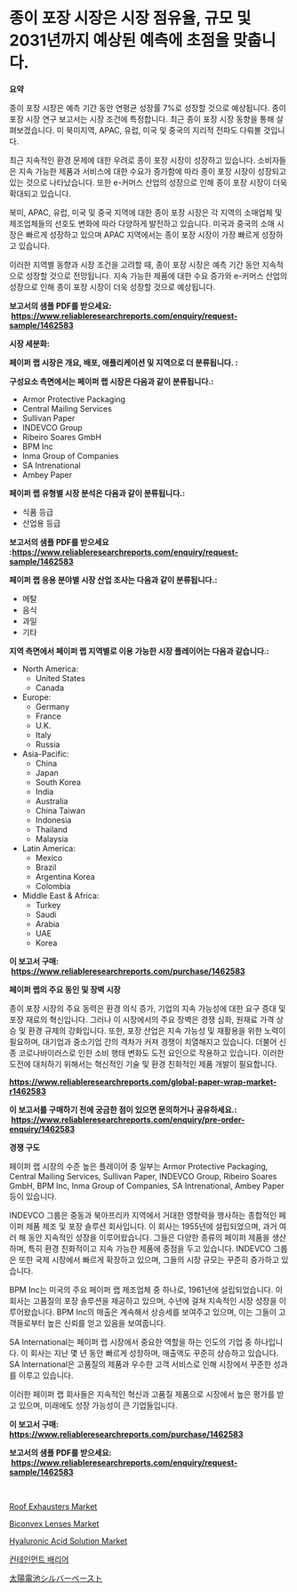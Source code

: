 <p><h1>종이 포장 시장은 시장 점유율, 규모 및 2031년까지 예상된 예측에 초점을 맞춥니다.</h1></p><p><strong>요약</strong></p>
<p><p>종이 포장 시장은 예측 기간 동안 연평균 성장률 7%로 성장할 것으로 예상됩니다. 종이 포장 시장 연구 보고서는 시장 조건에 특정합니다. 최근 종이 포장 시장 동향을 통해 살펴보겠습니다. 미 북미지역, APAC, 유럽, 미국 및 중국의 지리적 전파도 다뤄볼 것입니다.</p><p>최근 지속적인 환경 문제에 대한 우려로 종이 포장 시장이 성장하고 있습니다. 소비자들은 지속 가능한 제품과 서비스에 대한 수요가 증가함에 따라 종이 포장 시장이 성장되고 있는 것으로 나타났습니다. 또한 e-커머스 산업의 성장으로 인해 종이 포장 시장이 더욱 확대되고 있습니다.</p><p>북미, APAC, 유럽, 미국 및 중국 지역에 대한 종이 포장 시장은 각 지역의 소매업체 및 제조업체들의 선호도 변화에 따라 다양하게 발전하고 있습니다. 미국과 중국의 소매 시장은 빠르게 성장하고 있으며 APAC 지역에서는 종이 포장 시장이 가장 빠르게 성장하고 있습니다.</p><p>이러한 지역별 동향과 시장 조건을 고려할 때, 종이 포장 시장은 예측 기간 동안 지속적으로 성장할 것으로 전망됩니다. 지속 가능한 제품에 대한 수요 증가와 e-커머스 산업의 성장으로 인해 종이 포장 시장이 더욱 성장할 것으로 예상됩니다.</p></p>
<p><strong>보고서의 샘플 PDF를 받으세요: &nbsp;<a href="https://www.reliableresearchreports.com/enquiry/request-sample/1462583">https://www.reliableresearchreports.com/enquiry/request-sample/1462583</a></strong></p>
<p><strong>시장 세분화:</strong></p>
<p><strong> 페이퍼 랩 시장은 개요, 배포, 애플리케이션 및 지역으로 더 분류됩니다. :</strong></p>
<p><strong>구성요소 측면에서는 페이퍼 랩 시장은 다음과 같이 분류됩니다.:</strong></p>
<p><ul><li>Armor Protective Packaging</li><li>Central Mailing Services</li><li>Sullivan Paper</li><li>INDEVCO Group</li><li>Ribeiro Soares GmbH</li><li>BPM Inc</li><li>Inma Group of Companies</li><li>SA Intrenational</li><li>Ambey Paper</li></ul></p>
<p><strong> 페이퍼 랩 유형별 시장 분석은 다음과 같이 분류됩니다.:</strong></p>
<p><ul><li>식품 등급</li><li>산업용 등급</li></ul></p>
<p><strong>보고서의 샘플 PDF를 받으세요 :<a href="https://www.reliableresearchreports.com/enquiry/request-sample/1462583">https://www.reliableresearchreports.com/enquiry/request-sample/1462583</a></strong></p>
<p><strong> 페이퍼 랩 응용 분야별 시장 산업 조사는 다음과 같이 분류됩니다.:</strong></p>
<p><ul><li>메탈</li><li>음식</li><li>과일</li><li>기타</li></ul></p>
<p><strong>지역 측면에서 페이퍼 랩 지역별로 이용 가능한 시장 플레이어는 다음과 같습니다.:</strong></p>
<p><ul>
    <li>
        North America:
        <ul>
            <li>United States</li>
            <li>Canada</li>
        </ul>
    </li>
    <li>
        Europe:
        <ul>
            <li>Germany</li>
            <li>France</li>
            <li>U.K.</li>
            <li>Italy</li>
            <li>Russia</li>
        </ul>
    </li>
    <li>
        Asia-Pacific:
        <ul>
            <li>China</li>
            <li>Japan</li>
            <li>South Korea</li>
            <li>India</li>
            <li>Australia</li>
            <li>China Taiwan</li>
            <li>Indonesia</li>
            <li>Thailand</li>
            <li>Malaysia</li>
        </ul>
    </li>
    <li>
        Latin America:
        <ul>
            <li>Mexico</li>
            <li>Brazil</li>
            <li>Argentina Korea</li>
            <li>Colombia</li>
        </ul>
    </li>
    <li>
        Middle East & Africa:
        <ul>
            <li>Turkey</li>
            <li>Saudi</li>
            <li>Arabia</li>
            <li>UAE</li>
            <li>Korea</li>
        </ul>
    </li>
    </ul></p>
<p><strong>이 보고서 구매: &nbsp;<a href="https://www.reliableresearchreports.com/purchase/1462583">https://www.reliableresearchreports.com/purchase/1462583</a></strong></p>
<p><strong>페이퍼 랩의 주요 동인 및 장벽 시장</strong></p>
<p><p>종이 포장 시장의 주요 동력은 환경 의식 증가, 기업의 지속 가능성에 대한 요구 증대 및 포장 재료의 혁신입니다. 그러나 이 시장에서의 주요 장벽은 경쟁 심화, 원재료 가격 상승 및 환경 규제의 강화입니다. 또한, 포장 산업은 지속 가능성 및 재활용을 위한 노력이 필요하며, 대기업과 중소기업 간의 격차가 커져 경쟁이 치열해지고 있습니다. 더불어 신종 코로나바이러스로 인한 소비 행태 변화도 도전 요인으로 작용하고 있습니다. 이러한 도전에 대처하기 위해서는 혁신적인 기술 및 환경 친화적인 제품 개발이 필요합니다.</p></p>
<p><strong><a href="https://www.reliableresearchreports.com/global-paper-wrap-market-r1462583">https://www.reliableresearchreports.com/global-paper-wrap-market-r1462583</a></strong></p>
<p><strong>이 보고서를 구매하기 전에 궁금한 점이 있으면 문의하거나 공유하세요.: &nbsp;<a href="https://www.reliableresearchreports.com/enquiry/pre-order-enquiry/1462583">https://www.reliableresearchreports.com/enquiry/pre-order-enquiry/1462583</a></strong></p>
<p><strong>경쟁 구도</strong></p>
<p><p>페이퍼 랩 시장의 수준 높은 플레이어 중 일부는 Armor Protective Packaging, Central Mailing Services, Sullivan Paper, INDEVCO Group, Ribeiro Soares GmbH, BPM Inc, Inma Group of Companies, SA Intrenational, Ambey Paper 등이 있습니다.</p><p>INDEVCO 그룹은 중동과 북아프리카 지역에서 거대한 영향력을 행사하는 종합적인 페이퍼 제품 제조 및 포장 솔루션 회사입니다. 이 회사는 1955년에 설립되었으며, 과거 여러 해 동안 지속적인 성장을 이루어왔습니다. 그들은 다양한 종류의 페이퍼 제품을 생산하며, 특히 환경 친화적이고 지속 가능한 제품에 중점을 두고 있습니다. INDEVCO 그룹은 또한 국제 시장에서 빠르게 확장하고 있으며, 그들의 시장 규모는 꾸준히 증가하고 있습니다.</p><p>BPM Inc는 미국의 주요 페이퍼 랩 제조업체 중 하나로, 1961년에 설립되었습니다. 이 회사는 고품질의 포장 솔루션을 제공하고 있으며, 수년에 걸쳐 지속적인 시장 성장을 이루어왔습니다. BPM Inc의 매출은 계속해서 상승세를 보여주고 있으며, 이는 그들이 고객들로부터 높은 신뢰를 얻고 있음을 보여줍니다.</p><p>SA International는 페이퍼 랩 시장에서 중요한 역할을 하는 인도의 기업 중 하나입니다. 이 회사는 지난 몇 년 동안 빠르게 성장하며, 매출액도 꾸준히 상승하고 있습니다. SA International은 고품질의 제품과 우수한 고객 서비스로 인해 시장에서 꾸준한 성과를 이루고 있습니다. </p><p>이러한 페이퍼 랩 회사들은 지속적인 혁신과 고품질 제품으로 시장에서 높은 평가를 받고 있으며, 미래에도 성장 가능성이 큰 기업들입니다.</p></p>
<p><strong>이 보고서 구매: &nbsp; <a href="https://www.reliableresearchreports.com/purchase/1462583">https://www.reliableresearchreports.com/purchase/1462583</a></strong></p>
<p><strong>보고서의 샘플 PDF를 받으세요: &nbsp;<a href="https://www.reliableresearchreports.com/enquiry/request-sample/1462583">https://www.reliableresearchreports.com/enquiry/request-sample/1462583</a></strong><strong></strong></p>
<p>&nbsp;</p>
<p><p><a href="https://github.com/prosalinda88/Market-Research-Report-List-4/blob/main/roof-exhausters-market.md">Roof Exhausters Market</a></p><p><a href="https://github.com/NorbertYates/Market-Research-Report-List-4/blob/main/biconvex-lenses-market.md">Biconvex Lenses Market</a></p><p><a href="https://issuu.com/reportprime-2/docs/hyaluronic-acid-solution-market-size-2030.pptx">Hyaluronic Acid Solution Market</a></p><p><a href="https://github.com/CliftonFisher9067/Market-Research-Report-List-1/blob/main/197080130611.md">컨테인먼트 배리어</a></p><p><a href="https://github.com/EmoryYundt1935/Market-Research-Report-List-1/blob/main/483004733274.md">太陽電池シルバーペースト</a></p></p>